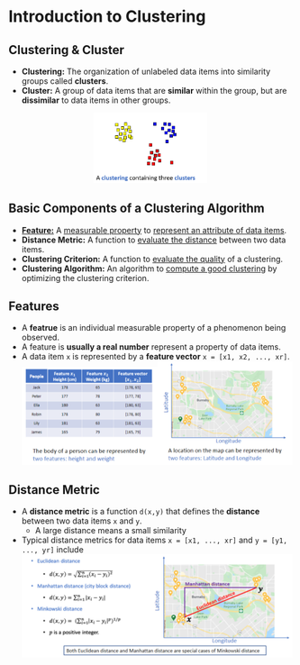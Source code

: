 # Introduction to Clustering
## Clustering & Cluster
- **Clustering:** The organization of unlabeled data items into similarity groups called **clusters**.
- **Cluster:** A group of data items that are **similar** within the group, but are **dissimilar** to data items in other groups.
<div align="center"><img src="images/Clusters.png" width=40% ></img></div>

## Basic Components of a Clustering Algorithm
- [**Feature:**](#Features) A <ins>measurable property</ins> to <ins>represent an attribute of data items</ins>.
- **Distance Metric:** A function to <ins>evaluate the distance</ins> between two data items.
- **Clustering Criterion:** A function to <ins>evaluate the quality</ins> of a clustering.
- **Clustering Algorithm:** An algorithm to <ins>compute a good clustering</ins> by optimizing the clustering criterion.

## Features
- A **featrue** is an individual measurable property of a phenomenon being observed.
- A feature is **usually a real number** represent a property of data items.
- A data item `x` is represented by a **feature vector** `x = [x1, x2, ..., xr]`.
<img src="images/feature1.png" width=50% ></img><img src="images/feature2.png" width=50% ></img>

## Distance Metric
- A **distance metric** is a function `d(x,y)` that defines the **distance** between two data items `x` and `y`.
  - A large distance means a small similarity
- Typical distance metrics for data items `x = [x1, ..., xr]` and `y = [y1, ..., yr]` include
<img src="images/distance.png"  ></img>
